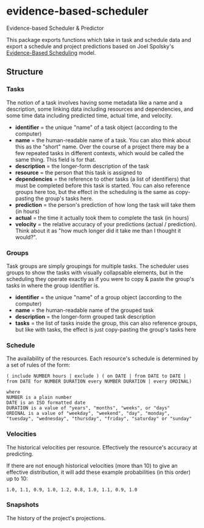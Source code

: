 # evidence-based-scheduler

Evidence-based Scheduler & Predictor

This package exports functions which take in task and schedule data and export a
schedule and project predictions based on Joel Spolsky's
[Evidence-Based Scheduling](https://www.joelonsoftware.com/2007/10/26/evidence-based-scheduling/) model.

## Structure

### Tasks

The notion of a task involves having some metadata like a name and a description, some linking data including resources and dependencies, and some time data including predicted time, actual time, and velocity.

- **identifier** = the unique "name" of a task object (according to the computer)
- **name** = the human-readable name of a task. You can also think about this as the "short" name. Over the course of a project there may be a few repeated tasks in different contexts, which would be called the same thing. This field is for that.
- **description** = the longer-form description of the task
- **resource** = the person that this task is assigned to
- **dependencies** = the reference to other tasks (a list of identifiers) that must be completed before this task is started. You can also reference groups here too, but the effect in the scheduling is the same as copy-pasting the group's tasks here.
- **prediction** = the person's prediction of how long the task will take them (in hours)
- **actual** = the time it actually took them to complete the task (in hours)
- **velocity** = the relative accuracy of your predictions (actual / prediction). Think about it as "how much longer did it take me than I thought it would?".

### Groups

Task groups are simply groupings for multiple tasks. The scheduler uses groups to show the tasks with visually collapsable elements, but in the scheduling they operate exactly as if you were to copy & paste the group's tasks in where the group identifier is.

- **identifier** = the unique "name" of a group object (according to the computer)
- **name** = the human-readable name of the grouped task
- **description** = the longer-form grouped task description
- **tasks** = the list of tasks inside the group, this can also reference groups, but like with tasks, the effect is just copy-pasting the group's tasks here

### Schedule

The availability of the resources. Each resource's schedule is determined by a set of rules of the form:

```
( include NUMBER hours | exclude ) ( on DATE | from DATE to DATE | from DATE for NUMBER DURATION every NUMBER DURATION | every ORDINAL)

where
NUMBER is a plain number
DATE is an ISO formatted date
DURATION is a value of "years", "months", "weeks", or "days"
ORDINAL is a value of "weekday", "weekend", "day", "monday", "tuesday", "wednesday", "thursday", "friday", "saturday" or "sunday"
```

### Velocities

The historical velocities per resource. Effectively the resource's accuracy at predicting.

If there are not enough historical velocities (more than 10) to give an effective distribution, it will add these example probabilities (in this order) up to 10:

`1.0, 1.1, 0.9, 1.0, 1.2, 0.8, 1.0, 1.1, 0.9, 1.0`

### Snapshots

The history of the project's projections.